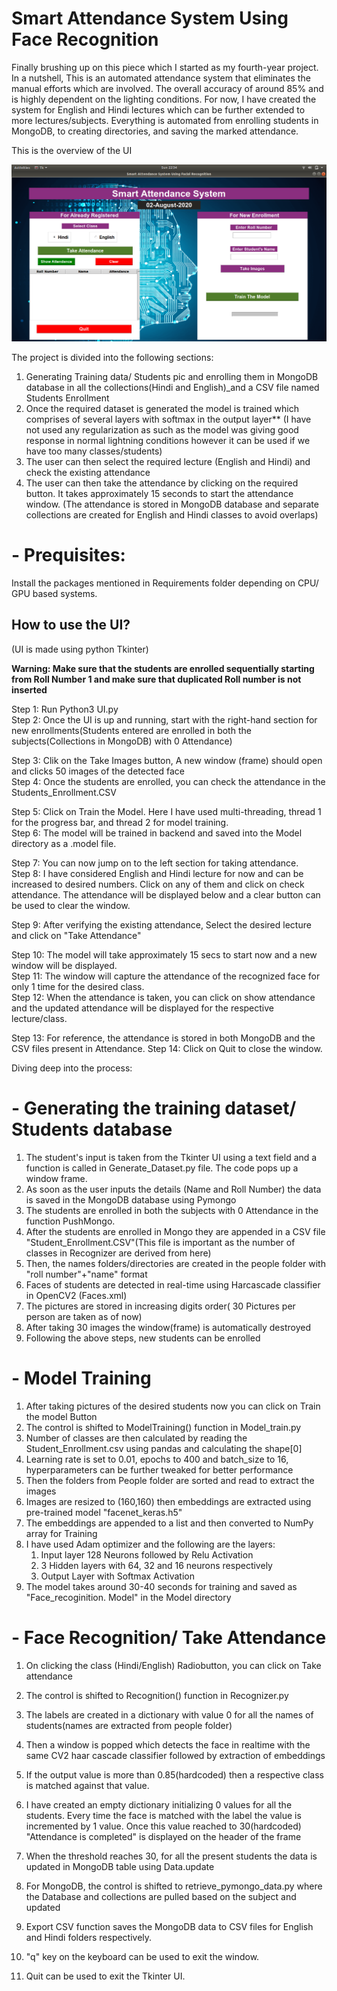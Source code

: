# **Smart Attendance System Using Face Recognition**
Finally brushing up on this piece which I started as my fourth-year project. In a nutshell, This is an automated attendance system that eliminates the manual efforts which are involved. The overall accuracy of around 85% and is highly dependent on the lighting conditions. For now, I have created the system for English and Hindi lectures which can be further extended to more lectures/subjects. Everything is automated from enrolling students in MongoDB, to creating directories, and saving the marked attendance.



This is the overview of the UI


![alt text](images/Main_UI.png)

The project is divided into the following sections:
1. Generating Training data/ Students pic and enrolling them in MongoDB database in all the collections(Hindi and English)_and a CSV file named Students Enrollment
2. Once the required dataset is generated the model is trained which comprises of several layers with softmax in the output layer** (I have not used any regularization as such as the model was giving good response in normal lightning conditions however it can be used if we have too many classes/students)
3. The user can then select the required lecture (English and Hindi) and check the existing attendance 
4. The user can then take the attendance by clicking on the required button. It takes approximately 15 seconds to start the attendance window. (The attendance is stored in MongoDB database and separate collections are created for English and Hindi classes to avoid overlaps)


# - **Prequisites:**

Install the packages mentioned in Requirements folder depending on CPU/ GPU based systems.

## **How to use the UI?**
(UI is made using python Tkinter)

**Warning: Make sure that the students are enrolled sequentially starting from Roll Number 1 and make sure that duplicated Roll number is not inserted**

Step 1: Run Python3 UI.py <br/>
Step 2: Once the UI is up and running, start with the right-hand section for new enrollments(Students entered are enrolled in both the subjects(Collections in MongoDB) with 0 Attendance)

Step 3: Clik on the Take Images button, A new window (frame) should open and clicks 50 images of the detected face<br/>
Step 4: Once the students are enrolled, you can check the attendance in the Students_Enrollment.CSV<br/>

Step 5: Click on Train the Model. Here I have used multi-threading, thread 1 for the progress bar, and thread 2 for model training. <br/>
Step 6: The model will be trained in backend and saved into the Model directory as a .model file.<br/>
 
Step 7: You can now jump on to the left section for taking attendance.<br/>
Step 8: I have considered English and Hindi lecture for now and can be increased to desired numbers. Click on any of them and click on check attendance. The attendance will be displayed below and a clear button can be used to clear the window.

Step 9: After verifying the existing attendance, Select the desired lecture and click on "Take Attendance"<br/>

Step 10: The model will take approximately 15 secs to start now and a new window will be displayed.<br/>
Step 11: The window will capture the attendance of the recognized face for only 1 time for the desired class.<br/>
Step 12: When the attendance is taken, you can click on show attendance and the updated attendance will be displayed for the respective lecture/class.<br/>

Step 13: For reference, the attendance is stored in both MongoDB and the CSV files present in Attendance.
Step 14: Click on Quit to close the window.



Diving deep into the process: 

# - **Generating the training dataset/ Students database**

1. The student's input is taken from the Tkinter UI using a text field and a function is called in Generate_Dataset.py file. The code pops up a window frame.<br/>
2. As soon as the user inputs the details (Name and Roll Number) the data is saved in the MongoDB database using Pymongo<br/>
3. The students are enrolled in both the subjects with 0 Attendance in the function PushMongo.<br/>
4. After the students are enrolled in Mongo they are appended in a CSV file "Student_Enrollment.CSV"(This file is important as the number of classes in Recognizer are derived from here)<br/>
5. Then, the names folders/directories are created in the people folder with "roll number"+"name" format<br/>
6. Faces of students are detected in real-time using Harcascade classifier in OpenCV2 (Faces.xml)<br/>
7. The pictures are stored in increasing digits order( 30 Pictures per person are taken as of now)<br/>
8. After taking 30 images the window(frame) is automatically destroyed<br/>
9. Following the above steps, new students can be enrolled<br/>



# - **Model Training**

1. After taking pictures of the desired students now you can click on Train the model Button<br/>
2. The control is shifted to ModelTraining() function in Model_train.py<br/>
3. Number of classes are then calculated by reading the Student_Enrollment.csv using pandas and calculating the shape[0]<br/>
4. Learning rate is set to 0.01, epochs to 400 and batch_size to 16, hyperparameters can be further tweaked for better performance<br/>
5. Then the folders from People folder are sorted and read to extract the images<br/>
6. Images are resized to (160,160) then embeddings are extracted using pre-trained model "facenet_keras.h5"<br/>
7. The embeddings are appended to a list and then converted to NumPy array for Training<br/>
8. I have used Adam optimizer and the following are the layers:
	1. Input layer 128 Neurons followed by Relu Activation
	2. 3 Hidden layers with 64, 32 and 16 neurons respectively
	3. Output Layer with Softmax Activation<br/>
9. The model takes around 30-40 seconds for training and saved as "Face_recoginition. Model" in the Model directory<br/>



# - **Face Recognition/ Take Attendance**
1. On clicking the class (Hindi/English) Radiobutton, you can click on Take attendance

2. The control is shifted to Recognition() function in Recognizer.py
3. The labels are created in a dictionary with value 0 for all the names of students(names are extracted from people folder)
4. Then a window is popped which detects the face in realtime with the same CV2 haar cascade classifier followed by extraction of embeddings <br/>
5. If the output value is more than 0.85(hardcoded) then a respective class is matched against that value.<br/>
6. I have created an empty dictionary initializing 0 values for all the students. Every time the face is matched with the label the value is incremented by 1 value. Once this value reached to 30(hardcoded) "Attendance is completed" is displayed on the header of the frame<br/>
7. When the threshold reaches 30, for all the present students the data is updated in MongoDB table using Data.update
8. For MongoDB, the control is shifted to retrieve_pymongo_data.py where the Database and collections are pulled based on the subject and updated
9. Export CSV function saves the MongoDB data to CSV files for English and Hindi folders respectively.<br/>
10. "q" key on the keyboard can be used to exit the window.<br/>
11. Quit can be used to exit the Tkinter UI.<br/>




